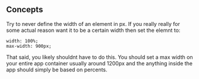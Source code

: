 ## Concepts
Try to never define the width of an element in px. If you really really for some actual reason want it to be a certain width then set the elemnt to:
```
width: 100%;
max-width: 900px;
```
That said, you likely shouldnt have to do this. You should set a max width on your entire app container usually around 1200px and the anything inside the app should simply be based on percents.
